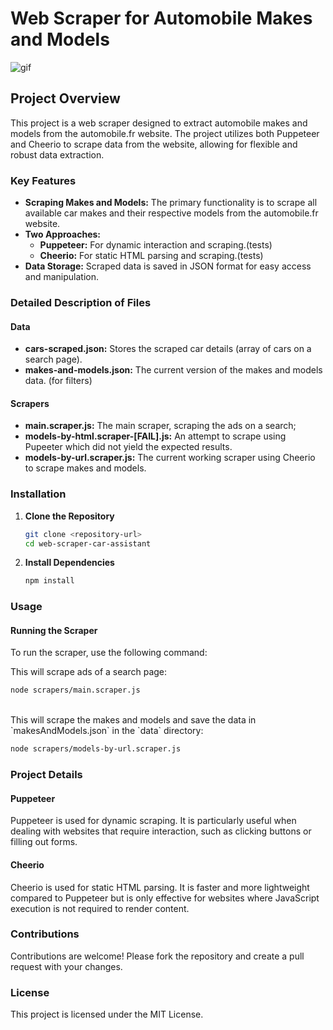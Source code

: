 # Web Scraper for Automobile Makes and Models

![gif](https://media.giphy.com/media/v1.Y2lkPTc5MGI3NjExMHJsaGd2bXF2dmpyNnVtamtuMzZobHQwN2E5cW83dDRncTYwb2RucyZlcD12MV9pbnRlcm5hbF9naWZfYnlfaWQmY3Q9Zw/xI4s15RPyDxNpRCdhx/giphy.gif)

## Project Overview

This project is a web scraper designed to extract automobile makes and models from the automobile.fr website. The project utilizes both Puppeteer and Cheerio to scrape data from the website, allowing for flexible and robust data extraction.

### Key Features

- **Scraping Makes and Models:** The primary functionality is to scrape all available car makes and their respective models from the automobile.fr website.
- **Two Approaches:**
  - **Puppeteer:** For dynamic interaction and scraping.(tests)
  - **Cheerio:** For static HTML parsing and scraping.(tests)
- **Data Storage:** Scraped data is saved in JSON format for easy access and manipulation.

### Detailed Description of Files

#### Data

- **cars-scraped.json:** Stores the scraped car details (array of cars on a search page).
- **makes-and-models.json:** The current version of the makes and models data. (for filters)

#### Scrapers

- **main.scraper.js:** The main scraper, scraping the ads on a search;
- **models-by-html.scraper-[FAIL].js:** An attempt to scrape using Pupeeter which did not yield the expected results.
- **models-by-url.scraper.js:** The current working scraper using Cheerio to scrape makes and models.

### Installation

1. **Clone the Repository**

   ```bash
   git clone <repository-url>
   cd web-scraper-car-assistant
   ```

2. **Install Dependencies**
   ```bash
   npm install
   ```

### Usage

#### Running the Scraper

To run the scraper, use the following command:

This will scrape ads of a search page:

```bash
node scrapers/main.scraper.js
```

<br>
This will scrape the makes and models and save the data in `makesAndModels.json` in the `data` directory:

```bash
node scrapers/models-by-url.scraper.js
```

### Project Details

#### Puppeteer

Puppeteer is used for dynamic scraping. It is particularly useful when dealing with websites that require interaction, such as clicking buttons or filling out forms.

#### Cheerio

Cheerio is used for static HTML parsing. It is faster and more lightweight compared to Puppeteer but is only effective for websites where JavaScript execution is not required to render content.

### Contributions

Contributions are welcome! Please fork the repository and create a pull request with your changes.

### License

This project is licensed under the MIT License.
